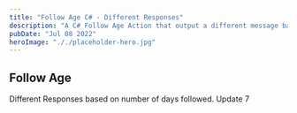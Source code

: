 ```yaml
---
title: "Follow Age C# - Different Responses"
description: "A C# Follow Age Action that output a different message based on the number of days followed"
pubDate: "Jul 08 2022"
heroImage: "././placeholder-hero.jpg"
---
```

## Follow Age

Different Responses based on number of days followed.
Update 7

